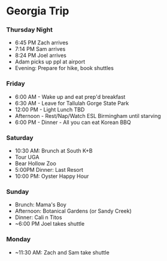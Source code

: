 # Georgia Trip

### Thursday Night
  * 6:45 PM Zach arrives
  * 7:14 PM Sam arrives
  * 8:24 PM Joel arrives
  * Adam picks up ppl at airport
  * Evening: Prepare for hike, book shuttles
  
### Friday
  * 6:00 AM - Wake up and eat prep'd breakfast
  * 6:30 AM - Leave for Tallulah Gorge State Park
  * 12:00 PM - Light Lunch TBD
  * Afternoon - Rest/Nap/Watch ESL Birmingham until starving
  * 6:00 PM - Dinner - All you can eat Korean BBQ
  
### Saturday
  * 10:30 AM: Brunch at South K+B
  * Tour UGA
  * Bear Hollow Zoo
  * 5:00PM Dinner: Last Resort
  * 10:00 PM: Oyster Happy Hour
  
### Sunday
  * Brunch: Mama's Boy 
  * Afternoon: Botanical Gardens (or Sandy Creek)
  * Dinner: Cali n Titos
  * ~6:00 PM Joel takes shuttle
  
### Monday
  * ~11:30 AM: Zach and Sam take shuttle
